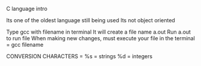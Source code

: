 C language intro

Its one of the oldest language still being used
Its not object oriented

Type gcc with filename in terminal 
It will create a file name a.out
Run a.out to run file
When making new changes, must execute your file in the terminal = gcc filename

CONVERSION CHARACTERS = 
%s = strings
%d = integers